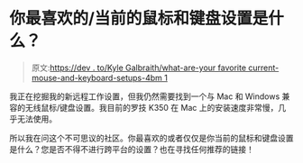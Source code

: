 # 你最喜欢的/当前的鼠标和键盘设置是什么？

> 原文:[https://dev . to/Kyle Galbraith/what-are-your favorite current-mouse-and-keyboard-setups-4bm 1](https://dev.to/kylegalbraith/what-are-your-favoritecurrent-mouse-and-keyboard-setups-4bm1)

我正在挖掘我的新远程工作设置，但我仍然需要找到一个与 Mac 和 Windows 兼容的无线鼠标/键盘设置。我目前的罗技 K350 在 Mac 上的安装速度非常慢，几乎无法使用。

所以我在问这个不可思议的社区。你最喜欢的或者仅仅是你当前的鼠标和键盘设置是什么？您是否不得不进行跨平台的设置？也在寻找任何推荐的链接！